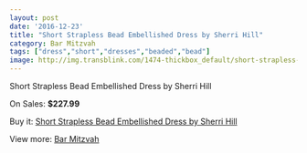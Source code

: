 ```yaml
---
layout: post
date: '2016-12-23'
title: "Short Strapless Bead Embellished Dress by Sherri Hill"
category: Bar Mitzvah
tags: ["dress","short","dresses","beaded","bead"]
image: http://img.transblink.com/1474-thickbox_default/short-strapless-bead-embellished-dress-by-sherri-hill.jpg
---
```

Short Strapless Bead Embellished Dress by Sherri Hill

On Sales: **$227.99**
<a href="https://www.transblink.com/en/bar-mitzvah/452-short-strapless-bead-embellished-dress-by-sherri-hill.html"><amp-img layout="responsive" width="600" height="600" src="//img.transblink.com/1474-thickbox_default/short-strapless-bead-embellished-dress-by-sherri-hill.jpg" alt="Short Strapless Bead Embellished Dress by Sherri Hill 0" /></a>

Buy it: [Short Strapless Bead Embellished Dress by Sherri Hill](https://www.transblink.com/en/bar-mitzvah/452-short-strapless-bead-embellished-dress-by-sherri-hill.html "Short Strapless Bead Embellished Dress by Sherri Hill")

View more: [Bar Mitzvah](https://www.transblink.com/en/2-bar-mitzvah "Bar Mitzvah")